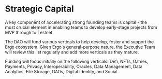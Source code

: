 # Strategic Capital

A key component of accelerating strong founding teams is capital - the most crucial element in enabling teams to develop early-stage projects from MVP through to Testnet.

The DAO will fund various verticals to help develop, foster and support the Ergo ecosystem. Given Ergo's general-purpose nature, the Executive Team will review this list regularly and add more verticals as they mature.

Funding will focus initially on the following verticals: Defi, NFTs, Games, Payments, Privacy, Interoperability, Oracles, Data Management, Data Analytics, File Storage, DAOs, Digital Identity, and Social.
